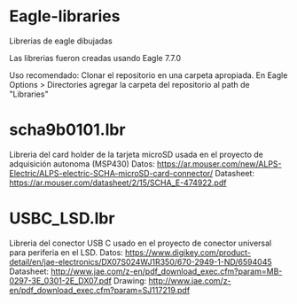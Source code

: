 # Eagle-libraries
Librerias de eagle dibujadas

Las librerias fueron creadas usando Eagle 7.7.0

Uso recomendado:
Clonar el repositorio en una carpeta apropiada.
En Eagle Options > Directories agregar la carpeta del repositorio al path de "Libraries"

# scha9b0101.lbr

Libreria del card holder de la tarjeta microSD usada en el proyecto de adquisición autonoma (MSP430)
Datos: https://ar.mouser.com/new/ALPS-Electric/ALPS-electric-SCHA-microSD-card-connector/
Datasheet: https://ar.mouser.com/datasheet/2/15/SCHA_E-474922.pdf

# USBC_LSD.lbr

Libreria del conector USB C usado en el proyecto de conector universal para periferia en el LSD.
Datos: https://www.digikey.com/product-detail/en/jae-electronics/DX07S024WJ1R350/670-2949-1-ND/6594045
Datasheet: http://www.jae.com/z-en/pdf_download_exec.cfm?param=MB-0297-3E_0301-2E_DX07.pdf
Drawing: http://www.jae.com/z-en/pdf_download_exec.cfm?param=SJ117219.pdf


